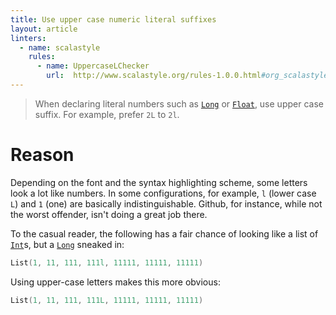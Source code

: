 ```yaml
---
title: Use upper case numeric literal suffixes
layout: article
linters:
  - name: scalastyle
    rules:
      - name: UppercaseLChecker
        url:  http://www.scalastyle.org/rules-1.0.0.html#org_scalastyle_scalariform_UppercaseLChecker
---
```


> When declaring literal numbers such as [`Long`] or [`Float`], use upper case suffix. For example, prefer `2L` to `2l`.

# Reason

Depending on the font and the syntax highlighting scheme, some letters look a lot like numbers. In some configurations, for example, `l` (lower case `L`) and `1` (one) are basically indistinguishable. Github, for instance, while not the worst offender, isn't doing a great job there.

To the casual reader, the following has a fair chance of looking like a list of [`Int`]s, but a [`Long`] sneaked in:

```scala mdoc:silent
List(1, 11, 111, 111l, 11111, 11111, 11111)
```

Using upper-case letters makes this more obvious:

```scala mdoc:silent
List(1, 11, 111, 111L, 11111, 11111, 11111)
```

[`Long`]:https://www.scala-lang.org/api/2.12.8/scala/Long.html
[`Float`]:https://www.scala-lang.org/api/2.12.8/scala/Float.html
[`Int`]:https://www.scala-lang.org/api/2.12.8/scala/Int.html
